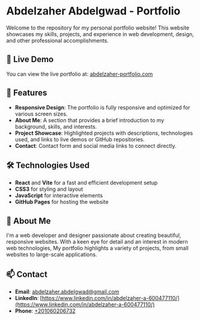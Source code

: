 # Abdelzaher Abdelgwad - Portfolio

Welcome to the repository for my personal portfolio website! This website showcases my skills, projects, and experience in web development, design, and other professional accomplishments.

## 🌟 Live Demo

You can view the live portfolio at: [abdelzaher-portfolio.com](https://abdelzaher-portfolio.com)

## 🚀 Features

- **Responsive Design**: The portfolio is fully responsive and optimized for various screen sizes.
- **About Me**: A section that provides a brief introduction to my background, skills, and interests.
- **Project Showcase**: Highlighted projects with descriptions, technologies used, and links to live demos or GitHub repositories.
- **Contact**: Contact form and social media links to connect directly.

## 🛠️ Technologies Used

- **React** and **Vite** for a fast and efficient development setup
- **CSS3** for styling and layout
- **JavaScript** for interactive elements
- **GitHub Pages** for hosting the website

## 👤 About Me

I'm a web developer and designer passionate about creating beautiful, responsive websites. With a keen eye for detail and an interest in modern web technologies, My portfolio highlights a variety of projects, from small websites to large-scale applications.

## 📫 Contact

- **Email**: [abdelzaher.abdelgwad@gmail.com](mailto:abdelzaher.abdelgwad@gmail.com)
- **LinkedIn**: [https://www.linkedin.com/in/abdelzaher-a-600477110/](https://www.linkedin.com/in/abdelzaher-a-600477110/)
- **Phone**: [+201060206732](tel:+201060206732)
